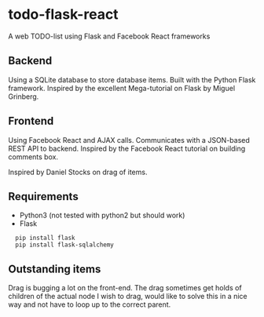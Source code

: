 # todo-flask-react
A web TODO-list using Flask and Facebook React frameworks

## Backend
Using a SQLite database to store database items. Built with the Python Flask framework. 
Inspired by the excellent Mega-tutorial on Flask by Miguel Grinberg.

## Frontend
Using Facebook React and AJAX calls. Communicates with a JSON-based REST API to backend.
Inspired by the Facebook React tutorial on building comments box.

Inspired by Daniel Stocks on drag of items. 

## Requirements
* Python3 (not tested with python2 but should work)
* Flask
```
  pip install flask
  pip install flask-sqlalchemy
```

## Outstanding items
Drag is bugging a lot on the front-end. The drag sometimes get holds of children of the actual node I wish to drag, would like to solve this in a nice way and not have to loop up to the correct parent. 
